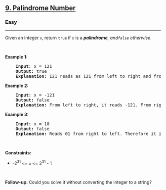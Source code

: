 <h2><a href="https://leetcode.com/problems/palindrome-number/">9. Palindrome Number</a></h2><h3>Easy</h3><hr><p>Given an integer <code>x</code>, return <code>true</code> if <code>x</code> is a <em><strong>palindrome</strong>, and<code>false</code> otherwise</em>.</p>

<p>&nbsp;</p>

<p><strong class="example">Example 1:</strong></p>

<pre>
    <strong>Input:</strong> x = 121
    <strong>Output:</strong> true
    <strong>Explanation:</strong> 121 reads as 121 from left to right and from right to left.
</pre>

<p><strong class="example">Example 2:</strong></p>

<pre>
    <strong>Input:</strong> x = -121
    <strong>Output:</strong> false
    <strong>Explanation:</strong> From left to right, it reads -121. From right to left, it becomes 121-. Therefore it is not a palindrome.
</pre>

<p><strong class="example">Example 3:</strong></p>

<pre>
    <strong>Input:</strong> x = 10
    <strong>Output:</strong> false
    <strong>Explanation:</strong> Reads 01 from right to left. Therefore it is not a palindrome.
</pre>

<p>&nbsp</p>
<p><strong>Constraints:</strong></p>
<ul>
    <li>-2<sup>31</sup> <= <code>x</code> <= 2<sup>31</sup> - 1</li>
</ul>

<p>&nbsp</p>
<strong>Follow-up:&nbsp;</strong>Could you solve it without converting the integer to a string?
